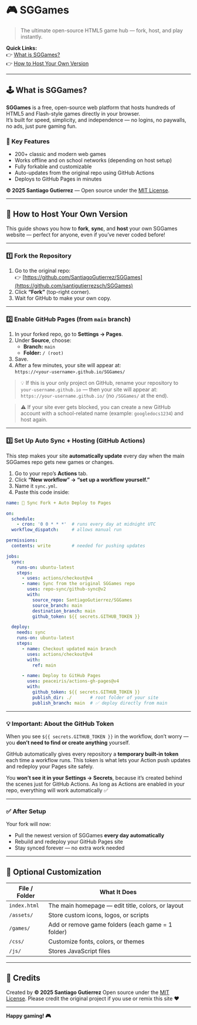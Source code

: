 # 🎮 SGGames

> The ultimate open-source HTML5 game hub — fork, host, and play instantly.

**Quick Links:**  
👉 [What is SGGames?](#-what-is-sggames)  
👉 [How to Host Your Own Version](#-how-to-host-your-own-version)

---

## 🕹️ What is SGGames?

**SGGames** is a free, open-source web platform that hosts hundreds of HTML5 and Flash-style games directly in your browser.  
It’s built for speed, simplicity, and independence — no logins, no paywalls, no ads, just pure gaming fun.  

### 🌟 Key Features
- 200+ classic and modern web games  
- Works offline and on school networks (depending on host setup)  
- Fully forkable and customizable  
- Auto-updates from the original repo using GitHub Actions  
- Deploys to GitHub Pages in minutes  

**© 2025 Santiago Gutierrez** — Open source under the [MIT License](https://opensource.org/licenses/MIT).

---

## 🧠 How to Host Your Own Version

This guide shows you how to **fork**, **sync**, and **host** your own SGGames website — perfect for anyone, even if you’ve never coded before!

---

### 1️⃣ Fork the Repository

1. Go to the original repo:  
   👉 [https://github.com/SantiagoGutierrez/SGGames](https://github.com/santigutierrezsch/SGGames)  
2. Click **“Fork”** (top-right corner).  
3. Wait for GitHub to make your own copy.

---

### 2️⃣ Enable GitHub Pages (from `main` branch)

1. In your forked repo, go to **Settings → Pages**.  
2. Under **Source**, choose:
   - **Branch:** `main`
   - **Folder:** `/ (root)`
3. Save.  
4. After a few minutes, your site will appear at:  
   `https://<your-username>.github.io/SGGames/`

> 💡 If this is your only project on GitHub, rename your repository to  
> `your-username.github.io` — then your site will appear at:  
> `https://your-username.github.io/` (no `/SGGames/` at the end).

> ⚠️ If your site ever gets blocked, you can create a new GitHub account with a school-related name (example: `googledocs1234`) and host again.

---

### 3️⃣ Set Up Auto Sync + Hosting (GitHub Actions)

This step makes your site **automatically update** every day when the main SGGames repo gets new games or changes.

1. Go to your repo’s **Actions** tab.  
2. Click **“New workflow” → “set up a workflow yourself.”**  
3. Name it `sync.yml`.  
4. Paste this code inside:

```yaml
name: 🔄 Sync Fork + Auto Deploy to Pages

on:
  schedule:
    - cron: '0 0 * * *'  # runs every day at midnight UTC
  workflow_dispatch:     # allows manual run

permissions:
  contents: write        # needed for pushing updates

jobs:
  sync:
    runs-on: ubuntu-latest
    steps:
      - uses: actions/checkout@v4
      - name: Sync from the original SGGames repo
        uses: repo-sync/github-sync@v2
        with:
          source_repo: SantiagoGutierrez/SGGames
          source_branch: main
          destination_branch: main
          github_token: ${{ secrets.GITHUB_TOKEN }}

  deploy:
    needs: sync
    runs-on: ubuntu-latest
    steps:
      - name: Checkout updated main branch
        uses: actions/checkout@v4
        with:
          ref: main

      - name: Deploy to GitHub Pages
        uses: peaceiris/actions-gh-pages@v4
        with:
          github_token: ${{ secrets.GITHUB_TOKEN }}
          publish_dir: ./       # root folder of your site
          publish_branch: main  # ✅ deploy directly from main
````

---

### 💡 Important: About the GitHub Token

When you see `${{ secrets.GITHUB_TOKEN }}` in the workflow, don’t worry —
you **don’t need to find or create anything** yourself.

GitHub automatically gives every repository a **temporary built-in token** each time a workflow runs.
This token is what lets your Action push updates and redeploy your Pages site safely.

You **won’t see it in your Settings → Secrets**, because it’s created behind the scenes just for GitHub Actions.
As long as Actions are enabled in your repo, everything will work automatically ✅

---

### ✅ After Setup

Your fork will now:

* Pull the newest version of SGGames **every day automatically**
* Rebuild and redeploy your GitHub Pages site
* Stay synced forever — no extra work needed

---

## 🧩 Optional Customization

| File / Folder | What It Does                                      |
| ------------- | ------------------------------------------------- |
| `index.html`  | The main homepage — edit title, colors, or layout |
| `/assets/`    | Store custom icons, logos, or scripts             |
| `/games/`     | Add or remove game folders (each game = 1 folder) |
| `/css/`       | Customize fonts, colors, or themes                |
| `/js/`        | Stores JavaScript files                           |

---

## 💬 Credits

Created by **© 2025 Santiago Gutierrez**
Open source under the [MIT License](https://opensource.org/licenses/MIT).
Please credit the original project if you use or remix this site ❤️

---

**Happy gaming! 🎮**

```
